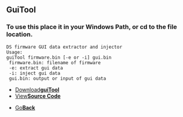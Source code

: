 ## GuiTool

### To use this place it in your Windows Path, or cd to the file location.

```
DS firmware GUI data extractor and injector
Usage:
guiTool firmware.bin [-e or -i] gui.bin
 firmware.bin: filename of firmware
 -e: extract gui data
 -i: inject gui data
 gui.bin: output or input of gui data
 ```

<twobutton>
<ul>
  <li><a href="guiTool.exe">Download<strong>guiTool</strong></a></li>
  <li><a href="https://github.com/CTurt/CFW-Suite">View<strong>Source Code</strong></a></li>
  </ul>
  </twobutton>


<onebutton>
<ul>
            <li><a href="../">Go<strong>Back</strong></a></li>
          </ul>
</onebutton>
